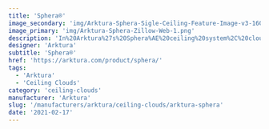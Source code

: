 ```yaml
---
title: 'Sphera®'
image_secondary: 'img/Arktura-Sphera-Sigle-Ceiling-Feature-Image-v3-1600x1600.png'
image_primary: 'img/Arktura-Sphera-Zillow-Web-1.png'
description: 'In%20Arktura%27s%20Sphera%AE%20ceiling%20system%2C%20cloud-like%20groupings%20of%20rings%20create%20visual%20interest%20through%20an%20interplay%20of%20organic%20and%20geometric%20design%20cues.%20Play%20with%20its%20repeated%20circular%20shapes%20at%20varying%20depths%20and%20orientations%20to%20morph%20your%20design%20pattern%2C%20and%20allow%20this%20easy-to-install%2C%20wire-suspended%20system%20to%20redefine%20all%20types%20of%20space%20-%20from%20the%20smallest%20reception%20areas%20to%20the%20widest%20open%20spans.%20%A0'
designer: 'Arktura'
subtitle: 'Sphera®'
href: 'https://arktura.com/product/sphera/'
tags:
  - 'Arktura'
  - 'Ceiling Clouds'
category: 'ceiling-clouds'
manufacturer: 'Arktura'
slug: '/manufacturers/arktura/ceiling-clouds/arktura-sphera'
date: '2021-02-17'
---
```

